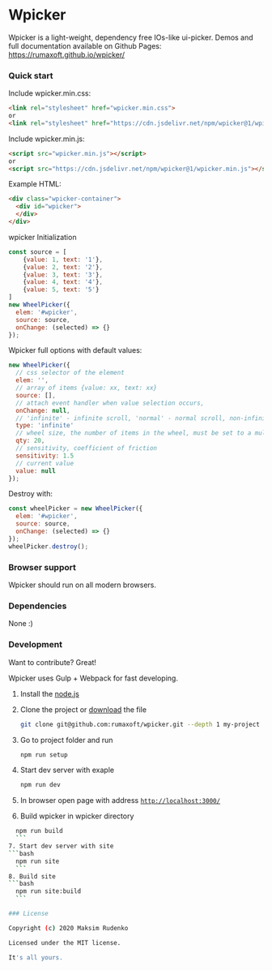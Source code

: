 # Wpicker


Wpicker is a light-weight, dependency free IOs-like ui-picker.
Demos and full documentation available on Github Pages: https://rumaxoft.github.io/wpicker/

### Quick start

Include wpicker.min.css:

```html
<link rel="stylesheet" href="wpicker.min.css">
or
<link rel="stylesheet" href="https://cdn.jsdelivr.net/npm/wpicker@1/wpicker.min.css">
```

Include wpicker.min.js:

```html
<script src="wpicker.min.js"></script>
or
<script src="https://cdn.jsdelivr.net/npm/wpicker@1/wpicker.min.js"></script>
```

Example HTML:

```html
<div class="wpicker-container">
  <div id="wpicker">
  </div>
</div>
```

wpicker Initialization

```javascript
const source = [
    {value: 1, text: '1'},
    {value: 2, text: '2'},
    {value: 3, text: '3'},
    {value: 4, text: '4'},
    {value: 5, text: '5'}
]
new WheelPicker({
  elem: '#wpicker',
  source: source,
  onChange: (selected) => {}
});
```

Wpicker full options with default values:

```javascript
new WheelPicker({
  // css selector of the element
  elem: '',
  // array of items {value: xx, text: xx}
  source: [],
  // attach event handler when value selection occurs,
  onChange: null,
  // 'infinite' - infinite scroll, 'normal' - normal scroll, non-infinite
  type: 'infinite'
  // wheel size, the number of items in the wheel, must be set to a multiple of 4
  qty: 20,
  // sensitivity, coefficient of friction
  sensitivity: 1.5
  // current value
  value: null
});
```
Destroy with:

```javascript
const wheelPicker = new WheelPicker({
  elem: '#wpicker',
  source: source,
  onChange: (selected) => {}
});
wheelPicker.destroy();
```

### Browser support

Wpicker should run on all modern browsers.

### Dependencies

None :)

### Development

Want to contribute? Great!

Wpicker uses Gulp + Webpack for fast developing.

1.  Install the [node.js](https://nodejs.org)
2.  Clone the project or [download](https://github.com/rumaxoft/wpicker/archive/master.zip) the file
    ```sh
    git clone git@github.com:rumaxoft/wpicker.git --depth 1 my-project
    ```
3.  Go to project folder and run
    ```bash
    npm run setup
    ```
4.  Start dev server with exaple
    ```bash
    npm run dev
    ```
5.  In browser open page with address [`http://localhost:3000/`](http://localhost:3000/)

6. Build wpicker in wpicker directory
  ```bash
    npm run build
    ```
7. Start dev server with site
  ```bash
    npm run site
    ```
8. Build site
  ```bash
    npm run site:build
    ```

### License

Copyright (c) 2020 Maksim Rudenko

Licensed under the MIT license.

It's all yours.
